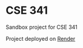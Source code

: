 # CSE 341
Sandbox project for CSE 341  

Project deployed on [Render](https://cse341-41oa.onrender.com)
